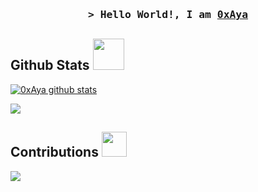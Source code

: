 <h3 align="center">
        <samp>&gt; Hello World!, I am
                <b><a target="_blank" href="https://www.ioselite.com/">0xAya</a></b>
        </samp>
</h3>

<h2> Github Stats <img src="https://media.giphy.com/media/mGcNjsfWAjY5AEZNw6/giphy.gif" width="50"></h2>

[![0xAya github stats](https://github-readme-stats.vercel.app/api?username=0xAya&theme=cobalt&count_private=true)](https://github.com/anuraghazra/github-readme-stats)


<a href="https://github.com/0xAya/github-readme-stats"><img align="center" src="https://github-readme-stats.vercel.app/api/top-langs/?username=0xAya&layout=compact&theme=cobalt" /></a>

<h2> Contributions <img src="https://media1.giphy.com/media/du3J3cXyzhj75IOgvA/giphy.gif?cid=ecf05e47x2g034i9pzwtzzsd3xgg2w9nr94t4tflbbgo3008&rid=giphy.gif" width="40"></h2>
<img src="http://github-readme-streak-stats.herokuapp.com?user=0xAya&theme=cobalt&background=193549"> 
